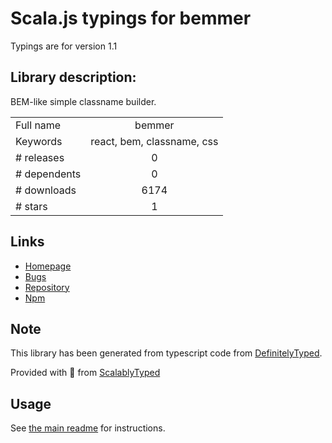 
# Scala.js typings for bemmer

Typings are for version 1.1

## Library description:
BEM-like simple classname builder.

|                    |                 |
| ------------------ | :-------------: |
| Full name          | bemmer |
| Keywords           | react, bem, classname, css |
| # releases         | 0 |
| # dependents       | 0 |
| # downloads        | 6174 |
| # stars            | 1 |

## Links
- [Homepage](https://github.com/axross/bemmer)
- [Bugs](https://github.com/axross/bemmer/issues)
- [Repository](https://github.com/axross/bemmer)
- [Npm](https://www.npmjs.com/package/bemmer)
    


## Note
This library has been generated from typescript code from [DefinitelyTyped](https://definitelytyped.org).

Provided with :purple_heart: from [ScalablyTyped](https://github.com/oyvindberg/ScalablyTyped)

## Usage
See [the main readme](../../readme.md) for instructions.


